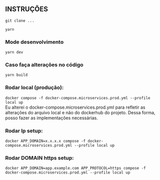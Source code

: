 ## INSTRUÇÕES

`git clone ...`
  
`yarn`

### Mode desenvolvimento  
`yarn dev`

### Caso faça alterações no código  
`yarn build`

### Rodar local (produção):  
`docker compose -f docker-compose.microservices.prod.yml --profile local up`  
Eu alterei o docker-compose.microservices.prod.yml para refletir as alterações do arquivo local e não do dockerhub do projeto. Dessa forma, posso fazer as implementações necessárias.  

### Rodar Ip setup:  
`docker APP_DOMAIN=x.x.x.x compose -f docker-compose.microservices.prod.yml --profile local up`

### Rodar DOMAIN https setup:  
`docker APP_DOMAIN=app.example.com APP_PROTOCOL=https compose -f docker-compose.microservices.prod.yml --profile local up`